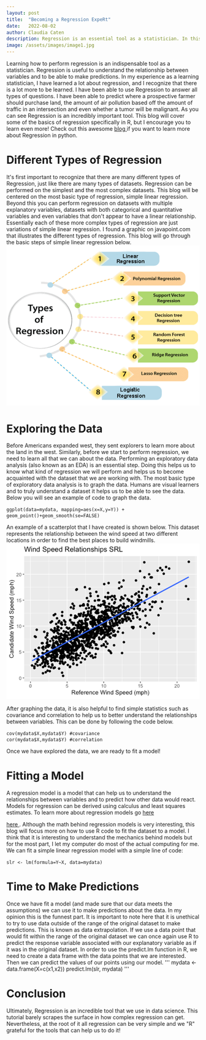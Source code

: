 ```yaml
---
layout: post
title:  "Becoming a Regression ExpeRt"
date:   2022-08-02
author: Claudia Caten
description: Regression is an essential tool as a statistician. In this blog post I will go over how to use R to perform different types of Regression data analysis.
image: /assets/images/image1.jpg
---
```

Learning how to perform regression is an indispensable tool as a statistician. Regression is useful to understand the relationship between variables and to be able to make predictions. In my experience as a learning statistician, I have learned a lot about regression, and I recognize that there is a lot more to be learned. I have been able to use Regression to answer all types of questions. I have been able to predict where a prospective farmer should purchase land, the amount of air pollution based off the amount of traffic in an intersection and even whether a tumor will be malignant. As you can see Regression is an incredibly important tool. This blog will cover some of the basics of regression specifically in R, but I encourage you to learn even more! Check out this awesome
<a href="https://www.towardsdatascience.com/simple-and-multiple-linear-regression-in-python-c928425168f9"> blog </a> if you want to learn more about Regression in python.

# Different Types of Regression
It's first important to recognize that there are many different types of Regression, just like there are many types of datasets. Regression can be performed on the simplest and the most complex datasets. This blog will be centered on the most basic type of regression, simple linear regression. Beyond this you can perform regression on datasets with multiple explanatory variables, datasets with both categorical and quantitative variables and even variables that don't appear to have a linear relationship. Essentially each of these more complex types of regression are just variations of simple linear regression. I found a graphic on javapoint.com that illustrates the different types of regression. This blog will go through the basic steps of simple linear regression below.
![Test Image](https://raw.githubusercontent.com/claudia-caten/stat386-projects/main/assets/images/types-of-regression.png)


# Exploring the Data
Before Americans expanded west, they sent explorers to learn more about the land in the west. Similarly, before we start to perform regression, we need to learn all that we can about the data. Performing an exploratory data analysis (also known as an EDA) is an essential step. Doing this helps us to know what kind of regression we will perform and helps us to become acquainted with the dataset that we are working with. 
The most basic type of exploratory data analysis is to graph the data. Humans are visual learners and to truly understand a dataset it helps us to be able to see the data. Below you will see an example of code to graph the data.
```
ggplot(data=mydata, mapping=aes(x=X,y=Y)) + geom_point()+geom_smooth(se=FALSE)
```
An example of a scatterplot that I have created is shown below. This dataset represents the relationship between the wind speed at two different locations in order to find the best places to build windmills.
![Test Image](https://raw.githubusercontent.com/claudia-caten/stat386-projects/main/assets/images/EDA_example.png)


After graphing the data, it is also helpful to find simple statistics such as covariance and correlation to help us to better understand the relationships between variables. This can be done by following the code below.
```
cov(mydata$X,mydata$Y) #covariance
cor(mydata$X,mydata$Y) #correlation
```
Once we have explored the data, we are ready to fit a model!

# Fitting a Model
A regression model is a model that can help us to understand the relationships between variables and to predict how other data would react. Models for regression can be derived using calculus and least squares estimates. To learn more about regression models go <a href="[http://www.knowledgehut.com/blog/data-science/regression-analysis-and-its-techniques-in-data-science"> here </a>
<!-- or -->
<a href="https://www.knowledgehut.com/blog/data-science/regression-analysis-and-its-techniques-in-data-science"> here </a>. Although the math behind regression models is very interesting, this blog will focus more on how to use R code to fit the dataset to a model. I think that it is interesting to understand the mechanics behind models but for the most part, I let my computer do most of the actual computing for me. We can fit a simple linear regression model with a simple line of code:
```
slr <- lm(formula=Y~X, data=mydata)

```

# Time to Make Predictions
Once we have fit a model (and made sure that our data meets the assumptions) we can use it to make predictions about the data. In my opinion this is the funnest part. It is important to note here that it is unethical to try to use data outside of the range of the original dataset to make predictions. This is known as data extrapolation. If we use a data point that would fit within the range of the original dataset we can once again use R to predict the response variable associated with our explanatory variable as if it was in the original dataset. In order to use the predict.lm function in R, we need to create a data frame with the data points that we are interested. Then we can predict the values of our points using our model.
'''
mydata <- data.frame(X=c(x1,x2))
predict.lm(slr, mydata)
'''

# Conclusion
Ultimately, Regression is an incredible tool that we use in data science. This tutorial barely scrapes the surface in how complex regression can get. Nevertheless, at the root of it all regression can be very simple and we "R" grateful for the tools that can help us to do it!
